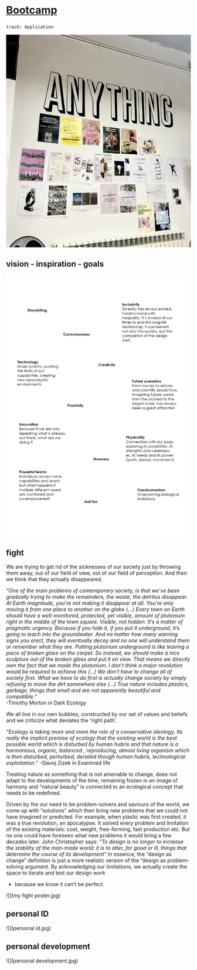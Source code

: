 # [Bootcamp](https://fablabbcn.github.io/mdef-docs/academic_year_2022_23/term_1_2022_23/mdef_bootcamp_2022_23/)
`track: Application`    

![](anything.jpeg)
## vision - inspiration - goals
![](vision.jpg)

## fight
We are trying to get rid of the sicknesses of our society just by throwing them away, out of our field of view, out of our field of perception. And then we think that they actually disappeared.

*“One of the main problems of contemporary society, is that we’ve been gradually trying to make the remainders, the waste, the detritus disappear. At Earth magnitude, you’re not making it disappear at all. You’re only moving it from one place to another on the globe (...) Every town on Earth should have a well-monitored, protected, yet visible, amount of plutonium right in the middle of the town square. Visible, not hidden. It’s a matter of pragmatic urgency. Because if you hide it, if you put it underground, it’s going to leach into the groundwater. And no matter how many warning signs you erect, they will eventually decay and no one will understand them or remember what they are. Putting plutonium underground is like leaving a piece of broken glass on the carpet. So instead, we should make a nice sculpture out of the broken glass and put it on view. That means we directly own the fact that we made the plutonium. I don’t think a major revolution would be required to achieve this (...) We don’t have to change all of society first. What we have to do first is actually change society by simply refusing to move the dirt somewhere else (...) True nature includes plastics, garbage, things that smell and are not apparently beautiful and compatible.”*  
-Timothy Morton in Dark Ecology


We all live in our own bubbles, constructed by our set of values and beliefs and we criticize what
deviates the ‘right path’.  

*“Ecology is taking more and more the role of a conservative ideology. Its really the implicit premise of ecology that the existing world is the best possible world which is disturbed by human hubris and that nature is a harmonious, organic, balanced , reproducing, almost living organism which is then disturbed, perturbed, derailed though human hubris, technological exploitation.”*
-Slavoj Zizek in Examined life

Treating nature as something that is not amenable to change, does not adapt to the developments of the time, remaining frozen in an image of harmony and “natural beauty” is connected to an ecological concept that needs to be redefined.


Driven by the our need to be problem-solvers and saviours of the world, we come up with “solutions” which then bring new problems that we could not have imagined or predicted. For example, when plastic was first created, it was a true revolution, an apocalypse. It solved every problem and limitation of the existing materials: cost, weight, free-forming, fast production etc. But no one could have
foreseen what new problems it would bring a few decades later.
John Christopher says: *“To design is no longer to increase the stability of the man-made world: it is to alter, for good or ill, things that determine the course of its development”* In essence, the “design as change” definition is just a more realistic version of the “design as problem-solving argument.
By acknowledging our limitations, we actually create the space to iterate and test our design work
- because we know it can’t be perfect.

![](my fight poster.jpg)

## personal ID
![](personal id.jpg)

## personal development
![](personal development.jpg)
